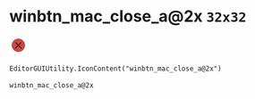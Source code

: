# winbtn_mac_close_a@2x `32x32`
<img src="/img/winbtn_mac_close_a@2x.png" width=32 height=32>

``` CSharp
EditorGUIUtility.IconContent("winbtn_mac_close_a@2x")
```
```
winbtn_mac_close_a@2x
```
